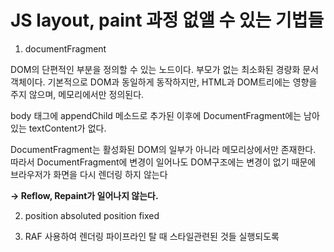 # JS layout, paint 과정 없앨 수 있는 기법들

1. documentFragment

  DOM의 단편적인 부분을 정의할 수 있는 노드이다. 부모가 없는 최소화된 경량화 문서객체이다. 기본적으로 DOM과 동일하게 동작하지만, HTML과 DOM트리에는 영향을 주지 않으며, 메모리에서만 정의된다.

 body 태그에 appendChild 메소드로 추가된 이후에 DocumentFragment에는 남아있는 textContent가 없다.

 DocumentFragment는 활성화된 DOM의 일부가 아니라 메모리상에서만 존재한다. 따라서 DocumentFragment에 변경이 일어나도 DOM구조에는 변경이 없기 때문에 브라우저가 화면을 다시 렌더링 하지 않는다

**→ Reflow, Repaint가 일어나지 않는다.**

2. position absoluted position fixed

3. RAF 사용하여 렌더링 파이프라인 탈 때 스타일관련된 것들 실행되도록